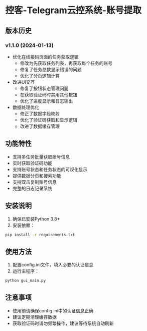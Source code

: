 # 控客-Telegram云控系统-账号提取

## 版本历史

### v1.1.0 (2024-01-13)
- 优化在线接码页面的任务获取逻辑
  - 修改为先获取任务列表，再获取每个任务的账号
  - 修复了任务总数显示错误的问题
  - 优化了分页逻辑计算
- 改进UI交互
  - 修复了按钮状态管理问题
  - 在获取验证码时禁用其他按钮
  - 优化了进度显示和日志输出
- 数据处理优化
  - 修正了数据字段映射
  - 优化了验证码获取和显示逻辑
  - 改进了数据缓存管理

## 功能特性
- 支持多任务批量获取账号信息
- 实时获取验证码功能
- 支持账号状态和任务状态的可视化显示
- 提供数据分页和搜索功能
- 支持双击复制账号信息
- 完整的日志记录系统

## 安装说明
1. 确保已安装Python 3.8+
2. 安装依赖：
```bash
pip install -r requirements.txt
```

## 使用方法
1. 配置config.ini文件，填入必要的认证信息
2. 运行主程序：
```bash
python gui_main.py
```

## 注意事项
- 使用前请确保config.ini中的认证信息正确
- 建议定期清理缓存数据
- 获取验证码时请勿频繁操作，建议等待系统自动刷新 